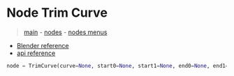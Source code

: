 # Node Trim Curve

> [main](../structure.md) - [nodes](nodes.md) - [nodes menus](nodes_menus.md)

- [Blender reference](https://docs.blender.org/manual/en/latest/modeling/geometry_nodes/curve/trim_curve.html)
 - [api reference]({node.blender_python_ref})

```python
node = TrimCurve(curve=None, start0=None, start1=None, end0=None, end1=None, mode='FACTOR')```
